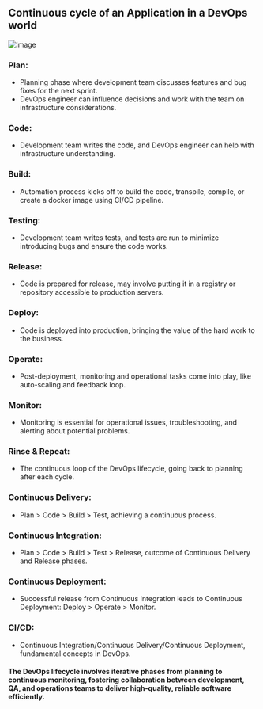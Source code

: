 ## Continuous cycle of an Application in a DevOps world
![image](https://github.com/whoami-anoint/DevOps/assets/72187543/fd1973a6-4b54-40af-886b-465e3fd43bb6)


### Plan:
- Planning phase where development team discusses features and bug fixes for the next sprint.
- DevOps engineer can influence decisions and work with the team on infrastructure considerations.

### Code:
- Development team writes the code, and DevOps engineer can help with infrastructure understanding.

### Build:
- Automation process kicks off to build the code, transpile, compile, or create a docker image using CI/CD pipeline.

### Testing:
- Development team writes tests, and tests are run to minimize introducing bugs and ensure the code works.

### Release:
- Code is prepared for release, may involve putting it in a registry or repository accessible to production servers.

### Deploy:
- Code is deployed into production, bringing the value of the hard work to the business.

### Operate:
- Post-deployment, monitoring and operational tasks come into play, like auto-scaling and feedback loop.

### Monitor:
- Monitoring is essential for operational issues, troubleshooting, and alerting about potential problems.

### Rinse & Repeat:
- The continuous loop of the DevOps lifecycle, going back to planning after each cycle.

### Continuous Delivery:
- Plan > Code > Build > Test, achieving a continuous process.

### Continuous Integration:
- Plan > Code > Build > Test > Release, outcome of Continuous Delivery and Release phases.

### Continuous Deployment:
- Successful release from Continuous Integration leads to Continuous Deployment:
  Deploy > Operate > Monitor.

### CI/CD:
- Continuous Integration/Continuous Delivery/Continuous Deployment, fundamental concepts in DevOps.

#### The DevOps lifecycle involves iterative phases from planning to continuous monitoring, fostering collaboration between development, QA, and operations teams to deliver high-quality, reliable software efficiently.
